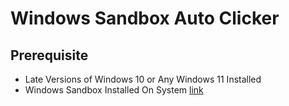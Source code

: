 # Windows Sandbox Auto Clicker

## Prerequisite
 - Late Versions of Windows 10 or Any Windows 11 Installed
 - Windows Sandbox Installed On System [link](https://learn.microsoft.com/en-us/windows/security/application-security/application-isolation/windows-sandbox/windows-sandbox-overview)